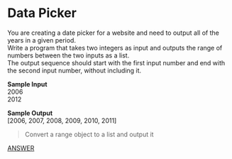 # Data Picker

You are creating a date picker for a website and need to output all of the years in a given period. </br>
Write a program that takes two integers as input and outputs the range of numbers between the two inputs as a list. </br>
The output sequence should start with the first input number and end with the second input number, without including it.

**Sample Input** </br>
2006 </br>
2012

**Sample Output** </br>
[2006, 2007, 2008, 2009, 2010, 2011]

> Convert a range object to a list and output it

[ANSWER](/Answers/00022-%20Data%20Picker.py)
